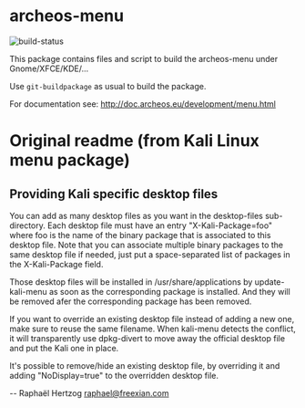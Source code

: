 archeos-menu
============

![build-status](http://build.archeos.eu/badge.png?builder=archeos-meta-slave1)

This package contains files and script to build the archeos-menu under
Gnome/XFCE/KDE/...

Use `git-buildpackage` as usual to build the package.

For documentation see: http://doc.archeos.eu/development/menu.html

Original readme (from Kali Linux menu package)
==============================================

Providing Kali specific desktop files
-------------------------------------

You can add as many desktop files as you want in the desktop-files
sub-directory. Each desktop file must have an entry "X-Kali-Package=foo"
where foo is the name of the binary package that is associated to this
desktop file. Note that you can associate multiple binary packages to
the same desktop file if needed, just put a space-separated list of
packages in the X-Kali-Package field.

Those desktop files will be installed in /usr/share/applications
by update-kali-menu as soon as the corresponding package is installed. And
they will be removed afer the corresponding package has been removed.

If you want to override an existing desktop file instead of adding a new
one, make sure to reuse the same filename. When kali-menu detects the
conflict, it will transparently use dpkg-divert to move away the official
desktop file and put the Kali one in place.

It's possible to remove/hide an existing desktop file, by overriding it and
adding "NoDisplay=true" to the overridden desktop file.

-- Raphaël Hertzog <raphael@freexian.com>
